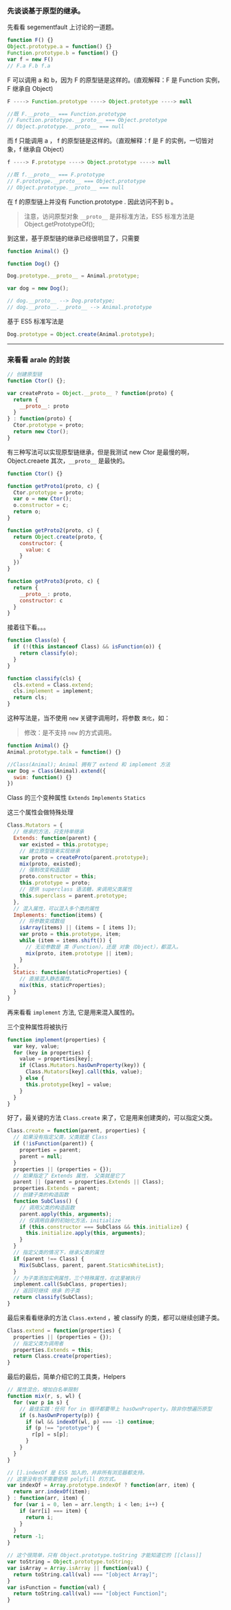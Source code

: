 ### 先谈谈基于原型的继承。

先看看 segementfault 上讨论的一道题。

````js
function F() {}
Object.prototype.a = function() {}
Function.prototype.b = function() {}
var f = new F()
// F.a F.b f.a
````

F 可以调用 a 和 b，因为 F 的原型链是这样的。(直观解释：F 是 Function 实例，F 继承自 Object)

````js
F ----> Function.prototype ----> Object.prototype ----> null

//既 F.__proto__ === Function.prototype
// Function.prototype.__proto__ === Object.prototype
// Object.prototype.__proto__ === null
````

而 f 只能调用 a ， f 的原型链是这样的。（直观解释：f 是 F 的实例，一切皆对象，f 继承自 Object）

````js
f ----> F.prototype ----> Object.prototype ----> null

//既 f.__proto__ === F.prototype
// F.prototype.__proto__ === Object.prototype
// Object.prototype.__proto__ === null
````

在 f 的原型链上并没有 Function.prototype . 因此访问不到 b 。

> 注意，访问原型对象 `__proto__` 是非标准方法，ES5 标准方法是 Object.getPrototypeOf();

到这里，基于原型链的继承已经很明显了，只需要

````js
function Animal() {}

function Dog() {}

Dog.prototype.__proto__ = Animal.prototype;

var dog = new Dog();

// dog.__proto__ --> Dog.prototype;
// dog.__proto__.__proto__ --> Animal.prototype
````

基于 ES5 标准写法是

```js
Dog.prototype = Object.create(Animal.prototype);
```

---
### 来看看 arale 的封装

````js
// 创建原型链
function Ctor() {};

var createProto = Object.__proto__ ? function(proto) {
  return {
    __proto__: proto
  }
} : function(proto) {
  Ctor.prototype = proto;
  return new Ctor();
}
````

有三种写法可以实现原型链继承，但是我测试 new Ctor 是最慢的啊，Object.creaete 其次，`__proto__` 是最快的。

```js
function Ctor() {}

function getProto1(proto, c) {
  Ctor.prototype = proto;
  var o = new Ctor();
  o.constructor = c;
  return o;
}

function getProto2(proto, c) {
  return Object.create(proto, {
    constructor: {
      value: c
    }
  })
}

function getProto3(proto, c) {
  return {
    __proto__: proto,
    constructor: c
  }
}
```

接着往下看。。。

````js
function Class(o) {
  if (!(this instanceof Class) && isFunction(o)) {
    return classify(o);
  }
}

function classify(cls) {
  cls.extend = Class.extend;
  cls.implement = implement;
  return cls;
}
````

这种写法是，当不使用 `new` 关键字调用时，将参数 `类化`，如：

> 修改：是不支持 `new` 的方式调用。

````js
function Animal() {}
Animal.prototype.talk = function() {}

//Class(Animal); Animal 拥有了 extend 和 implement 方法
var Dog = Class(Animal).extend({
  swim: function() {}
})
````

Class 的三个变种属性 `Extends` `Implements` `Statics`

这三个属性会做特殊处理

````js
Class.Mutators = {
  // 继承的方法，只支持单继承
  Extends: function(parent) {
    var existed = this.prototype;
    // 建立原型链来实现继承
    var proto = createProto(parent.prototype);
    mix(proto, existed);
    // 强制改变构造函数
    proto.constructor = this;
    this.prototype = proto;
    // 提供 superclass 语法糖，来调用父类属性
    this.superclass = parent.prototype;
  },
  // 混入属性，可以混入多个类的属性
  Implements: function(items) {
    // 将参数变成数组
    isArray(items) || (items = [ items ]);
    var proto = this.prototype, item;
    while (item = items.shift()) {
      // 无论参数是 类（Function），还是 对象（Object），都混入。
      mix(proto, item.prototype || item);
    }
  },
  Statics: function(staticProperties) {
    // 直接混入静态属性。
    mix(this, staticProperties);
  }
}
````

再来看看 `implement` 方法, 它是用来混入属性的。

三个变种属性将被执行

````js
function implement(properties) {
  var key, value;
  for (key in properties) {
    value = properties[key];
    if (Class.Mutators.hasOwnProperty(key)) {
      Class.Mutators[key].call(this, value);
    } else {
      this.prototype[key] = value;
    }
  }
}
````

好了，最关键的方法 `Class.create` 来了，它是用来创建类的，可以指定父类。

````js
Class.create = function(parent, properties) {
  // 如果没有指定父类，父类就是 Class
  if (!isFunction(parent)) {
    properties = parent;
    parent = null;
  }
  properties || (properties = {});
  // 如果指定了 Extends 属性， 父类就是它了
  parent || (parent = properties.Extends || Class);
  properties.Extends = parent;
  // 创建子类的构造函数
  function SubClass() {
    // 调用父类的构造函数
    parent.apply(this, arguments);
    // 仅调用自身的初始化方法，initialize
    if (this.constructor === SubClass && this.initialize) {
      this.initialize.apply(this, arguments);
    }
  }
  // 指定父类的情况下，继承父类的属性
  if (parent !== Class) {
    Mix(SubClass, parent, parent.StaticsWhiteList);
  }
  // 为子类添加实例属性，三个特殊属性，在这里被执行
  implement.call(SubClass, properties);
  // 返回可继续 继承 的子类
  return classify(SubClass);
}
````

最后来看看继承的方法 `Class.extend` ，被 classify 的类，都可以继续创建子类。

````js
Class.extend = function(properties) {
  properties || (properties = {});
  // 指定父类为调用者
  properties.Extends = this;
  return Class.create(properties);
}
````

最后的最后，简单介绍它的工具类，Helpers

````js
// 属性混合，增加白名单限制
function mix(r, s, wl) {
  for (var p in s) {
    // 最佳实践：任何 for in 循环都要带上 hasOwnProperty。除非你想遍历原型
    if (s.hasOwnProperty(p)) {
      if (wl && indexOf(wl, p) === -1) continue;
      if (p !== "prototype") {
        r[p] = s[p];
      }
    }
  }
}

// [].indexOf 是 ES5 加入的，并非所有浏览器都支持。
// 这里没有也不需要使用 polyfill 的方式。
var indexOf = Array.prototype.indexOf ? function(arr, item) {
  return arr.indexOf(item);
} : function(arr, item) {
  for (var i = 0, len = arr.length; i < len; i++) {
    if (arr[i] === item) {
      return i;
    }
  }
  return -1;
}

// 这个很简单，只有 Object.prototype.toString 才能知道它的 [[class]]
var toString = Object.prototype.toString;
var isArray = Array.isArray || function(val) {
  return toString.call(val) === "[object Array]";
}
var isFunction = function(val) {
  return toString.call(val) === "[object Function]";
}
````
